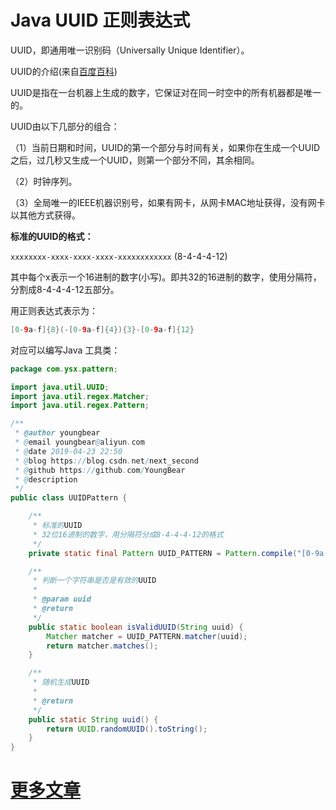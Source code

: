 # Java UUID 正则表达式

UUID，即通用唯一识别码（Universally Unique Identifier）。

UUID的介绍(来自[百度百科](<https://baike.baidu.com/item/UUID/5921266?fr=aladdin>))

UUID是指在一台机器上生成的数字，它保证对在同一时空中的所有机器都是唯一的。

UUID由以下几部分的组合：

（1）当前日期和时间，UUID的第一个部分与时间有关，如果你在生成一个UUID之后，过几秒又生成一个UUID，则第一个部分不同，其余相同。

（2）时钟序列。

（3）全局唯一的IEEE机器识别号，如果有网卡，从网卡MAC地址获得，没有网卡以其他方式获得。

**标准的UUID的格式：**

`xxxxxxxx-xxxx-xxxx-xxxx-xxxxxxxxxxxx` (8-4-4-4-12)

其中每个x表示一个16进制的数字(小写)。即共32的16进制的数字，使用分隔符，分割成8-4-4-4-12五部分。

用正则表达式表示为：

```java
[0-9a-f]{8}(-[0-9a-f]{4}){3}-[0-9a-f]{12}
```

对应可以编写Java 工具类：

```java
package com.ysx.pattern;

import java.util.UUID;
import java.util.regex.Matcher;
import java.util.regex.Pattern;

/**
 * @author youngbear
 * @email youngbear@aliyun.com
 * @date 2019-04-23 22:50
 * @blog https://blog.csdn.net/next_second
 * @github https://github.com/YoungBear
 * @description
 */
public class UUIDPattern {

    /**
     * 标准的UUID
     * 32位16进制的数字，用分隔符分成8-4-4-4-12的格式
     */
    private static final Pattern UUID_PATTERN = Pattern.compile("[0-9a-f]{8}(-[0-9a-f]{4}){3}-[0-9a-f]{12}");

    /**
     * 判断一个字符串是否是有效的UUID
     *
     * @param uuid
     * @return
     */
    public static boolean isValidUUID(String uuid) {
        Matcher matcher = UUID_PATTERN.matcher(uuid);
        return matcher.matches();
    }

    /**
     * 随机生成UUID
     *
     * @return
     */
    public static String uuid() {
        return UUID.randomUUID().toString();
    }
}
```



# [更多文章](https://github.com/YoungBear/MyBlog/blob/master/README.md)